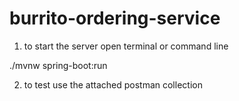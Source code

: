 # burrito-ordering-service


1) to start the server open terminal or command line

./mvnw spring-boot:run

2) to test use the attached postman collection